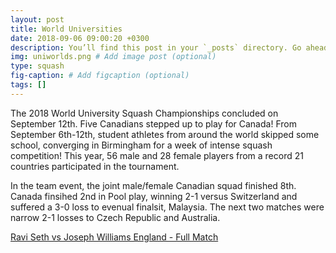 ```yaml
---
layout: post
title: World Universities
date: 2018-09-06 09:00:20 +0300
description: You’ll find this post in your `_posts` directory. Go ahead and edit it and re-build the site to see your changes. # Add post description (optional)
img: uniworlds.png # Add image post (optional)
type: squash
fig-caption: # Add figcaption (optional)
tags: []
---
```


The 2018 World University Squash Championships concluded on September 12th.  Five Canadians stepped up to play for Canada! From September 6th-12th, student athletes from around the world skipped some school, converging in Birmingham for a week of intense squash competition! This year, 56 male and 28 female players from a record 21 countries participated in the tournament.

In the team event, the joint male/female Canadian squad finished 8th.  Canada finsihed 2nd in Pool play, winning 2-1 versus Switzerland and suffered a 3-0 loss to evenual finalsit, Malaysia.  The next two matches were narrow 2-1 losses to Czech Republic and Australia.

<a href="https://youtu.be/6T0YGMvV4g4" target="_blank">Ravi Seth vs Joseph Williams England - Full Match</a>
